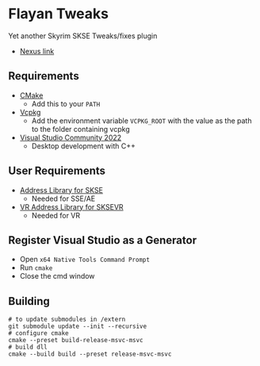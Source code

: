 # Flayan Tweaks
Yet another Skyrim SKSE Tweaks/fixes plugin
*	[Nexus link](https://www.nexusmods.com/skyrimspecialedition/mods/137944)

## Requirements

- [CMake](https://cmake.org/)
  - Add this to your `PATH`
- [Vcpkg](https://github.com/microsoft/vcpkg)
  - Add the environment variable `VCPKG_ROOT` with the value as the path to the folder containing vcpkg
- [Visual Studio Community 2022](https://visualstudio.microsoft.com/)
  - Desktop development with C++

## User Requirements

- [Address Library for SKSE](https://www.nexusmods.com/skyrimspecialedition/mods/32444)
  - Needed for SSE/AE
- [VR Address Library for SKSEVR](https://www.nexusmods.com/skyrimspecialedition/mods/58101)
  - Needed for VR

## Register Visual Studio as a Generator

- Open `x64 Native Tools Command Prompt`
- Run `cmake`
- Close the cmd window

## Building

```
# to update submodules in /extern
git submodule update --init --recursive
# configure cmake
cmake --preset build-release-msvc-msvc
# build dll
cmake --build build --preset release-msvc-msvc
```
